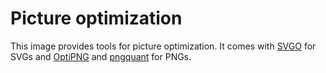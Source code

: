 # Picture optimization

This image provides tools for picture optimization.
It comes with [SVGO](https://github.com/svg/svgo) for SVGs and [OptiPNG](http://optipng.sourceforge.net/) and [pngquant](https://pngquant.org/) for PNGs.
